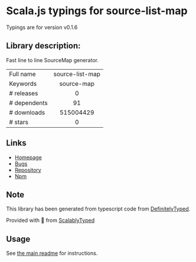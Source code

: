 
# Scala.js typings for source-list-map

Typings are for version v0.1.6

## Library description:
Fast line to line SourceMap generator.

|                    |                 |
| ------------------ | :-------------: |
| Full name          | source-list-map |
| Keywords           | source-map |
| # releases         | 0 |
| # dependents       | 91 |
| # downloads        | 515004429 |
| # stars            | 0 |

## Links
- [Homepage](https://github.com/webpack/source-list-map)
- [Bugs](https://github.com/webpack/source-list-map/issues)
- [Repository](https://github.com/webpack/source-list-map)
- [Npm](https://www.npmjs.com/package/source-list-map)
    


## Note
This library has been generated from typescript code from [DefinitelyTyped](https://definitelytyped.org).

Provided with :purple_heart: from [ScalablyTyped](https://github.com/oyvindberg/ScalablyTyped)

## Usage
See [the main readme](../../readme.md) for instructions.


